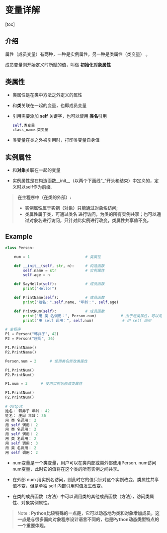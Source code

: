 # 变量详解

[toc]

## 介绍

属性（成员变量）有两种，一种是实例属性，另一种是类属性（类变量）
。

成员变量刚开始定义时所赋的值，叫做 **初始化对象属性**

## 类属性

- 类属性是在类中方法之外定义的属性
  
- 和**类**关联在一起的变量，也即成员变量
  
- 引用需要添加 **self** 关键字，也可以使用 **类名**引用
  
  ```python
  self.类变量
  class_name.类变量
  ```
  
- 类变量在类之外被引用时，打印类变量自身值


## 实例属性

- 和**对象**关联在一起的变量
  
- 实例属性是在构造函数__init__（以两个下画线“_”开头和结束）中定义的，定义时以self作为前缀.

> **在主程序中（在类的外部）:**
>
> - **实例属性属于实例（对象）只能通过对象名访问;**
> - **类属性属于类，可通过类名 进行访问，为类的所有实例共享；也可以通过对象名进行访问，只针对此实例进行改变，类属性共享值不变。**

## Example



```python  
class Person:

    num = 1                         # 类属性

    def __init__(self, str, n):     # 构造函数
        self.name = str             # 实例属性
        self.age = n

    def SayHello(self):             # 成员函数
        print("Hello!")

    def PrintName(self):            # 成员函数
        print("姓名：",self.name, "年龄：", self.age)

    def PrintNum(self):             # 成员函数
        print("用 类 名调用：", Person.num)           # 由于是类属性，可以用类名调用
        print("用 self 调用：", self.num)             # 用 self 调用

# 主程序
P1 = Person("韩非子", 42)
P2 = Person("庄周", 36)

P1.PrintName()
P2.PrintName()

Person.num = 2      # 使用类名修改类属性

P1.PrintNum()
P2.PrintNum()

P1.num = 3      # 使用实例名修改类属性

P1.PrintNum()
P2.PrintNum()
```

```python
# Output
姓名： 韩非子 年龄： 42
姓名： 庄周 年龄： 36
用 类 名调用： 2
用 self 调用： 2
用 类 名调用： 2
用 self 调用： 2
用 类 名调用： 2
用 self 调用： 3
用 类 名调用： 2
用 self 调用： 2
```

- num变量是一个类变量，用户可以在类内部或类外部使用Person. num访问num变量，此时它的值将在这个类的所有实例之间共享。
  
- 在外部 num 用实例名访问，则此时它的值只针对这个实例改变，类属性共享值不变，但是单独 self 内部引用时值发生改变。

- 在类的成员函数（方法）中可以调用类的其他成员函数（方法），访问类属性、对象实例属性。



> Note : **Python比较特殊的一点是，它可以动态地为类和对象增加成员，这一点是与很多面向对象程序设计语言不同的，也是Python动态类型特点的一个重要体现。**


